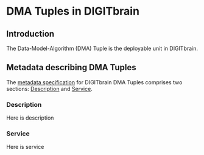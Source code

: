 # DMA Tuples in DIGITbrain

## Introduction

The Data-Model-Algorithm (DMA) Tuple is the deployable unit in DIGITbrain.

## Metadata describing DMA Tuples

The [metadata specification](assets/dma_tuple.md) for DIGITbrain DMA Tuples
comprises two sections: [Description](#description) and [Service](#service).

### Description

Here is description

### Service

Here is service